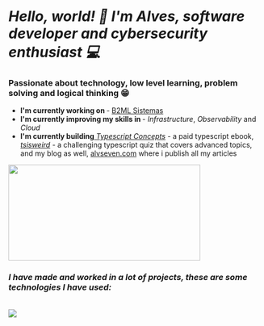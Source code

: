 # *Hello, world! 👋 I'm Alves, software developer and cybersecurity enthusiast 💻*

### Passionate about technology, low level learning, problem solving and logical thinking 😁

<div>
<ul align="left">
    <li> <b>I'm currently working on </b> - <a href="https://www.linkedin.com/company/b2ml-sistemas/mycompany/">B2ML Sistemas</a> </li>
    <li> <b>I'm currently improving my skills in </b> - <i>Infrastructure</i>, <i>Observability</i> and <i>Cloud</i></li>
    <li><b>I'm currently building</b><a href="https://aprendatypescript.com"> <i>Typescript Concepts</i></a> - a paid typescript ebook, <a href="https://www.tsisweird.com/"><i>tsisweird</i></a> - a challenging typescript quiz that covers advanced topics, and my blog as well, <a href="https://alvseven.com">alvseven.com</a> where i publish all my articles</li>
</ul>

</div>
    
  <img width="380em" height="190em" src="https://github-readme-stats.vercel.app/api/top-langs/?username=alvseven&layout=compact&count_private=true&theme=tokyonight" />

### *I have made and worked in a lot of projects, these are some technologies I have used:*

<div style="display: inline_block">
<br/>
    <img src="https://skillicons.dev/icons?i=html,css,javascript,jquery,ts,react,nextjs,redux,styledcomponents,tailwind,sass,figma,vercel,nodejs,express,prisma,jest,py,django,postgres,mongodb,redis,vite,git,gitlab,bitbucket,githubactions,bash,docker,heroku,linux,aws,gcp,firebase" />
</div><br/>
